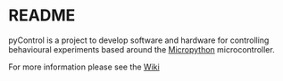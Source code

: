 # README #

pyControl is a project to develop software and hardware for controlling behavioural experiments based around the [Micropython](http://www.micropython.org/) microcontroller.

For more information please see the [Wiki](https://bitbucket.org/takam/pycontrol/wiki/Home)